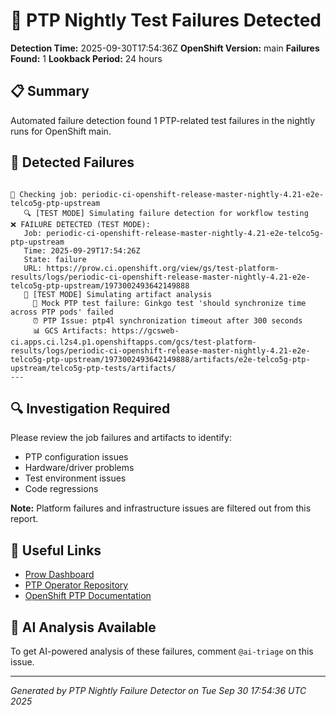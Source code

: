 # 🚨 PTP Nightly Test Failures Detected

**Detection Time:** 2025-09-30T17:54:36Z
**OpenShift Version:** main
**Failures Found:** 1
**Lookback Period:** 24 hours

## 📋 Summary

Automated failure detection found 1 PTP-related test failures in the nightly runs for OpenShift main.

## 🚨 Detected Failures

```

🔎 Checking job: periodic-ci-openshift-release-master-nightly-4.21-e2e-telco5g-ptp-upstream
   🔍 [TEST MODE] Simulating failure detection for workflow testing
❌ FAILURE DETECTED (TEST MODE):
   Job: periodic-ci-openshift-release-master-nightly-4.21-e2e-telco5g-ptp-upstream
   Time: 2025-09-29T17:54:26Z
   State: failure
   URL: https://prow.ci.openshift.org/view/gs/test-platform-results/logs/periodic-ci-openshift-release-master-nightly-4.21-e2e-telco5g-ptp-upstream/1973002493642149888
   📄 [TEST MODE] Simulating artifact analysis
     🚨 Mock PTP test failure: Ginkgo test 'should synchronize time across PTP pods' failed
     ⏰ PTP Issue: ptp4l synchronization timeout after 300 seconds
     📊 GCS Artifacts: https://gcsweb-ci.apps.ci.l2s4.p1.openshiftapps.com/gcs/test-platform-results/logs/periodic-ci-openshift-release-master-nightly-4.21-e2e-telco5g-ptp-upstream/1973002493642149888/artifacts/e2e-telco5g-ptp-upstream/telco5g-ptp-tests/artifacts/
---
```

## 🔍 Investigation Required

Please review the job failures and artifacts to identify:
- PTP configuration issues
- Hardware/driver problems
- Test environment issues
- Code regressions

**Note:** Platform failures and infrastructure issues are filtered out from this report.

## 🔗 Useful Links

- [Prow Dashboard](https://prow.ci.openshift.org/?job=**e2e-telco5g-ptp**)
- [PTP Operator Repository](https://github.com/k8snetworkplumbingwg/ptp-operator)
- [OpenShift PTP Documentation](https://docs.openshift.com/container-platform/main/networking/using-ptp.html)

## 🤖 AI Analysis Available

To get AI-powered analysis of these failures, comment `@ai-triage` on this issue.

---
*Generated by PTP Nightly Failure Detector on Tue Sep 30 17:54:36 UTC 2025*
